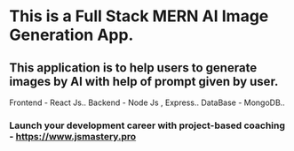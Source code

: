 # This is a Full Stack MERN AI Image Generation App. 
## This application is to help users to generate images by AI with help of prompt given by user.
Frontend - React Js..
Backend - Node Js , Express..
DataBase - MongoDB..




### Launch your development career with project-based coaching - https://www.jsmastery.pro
